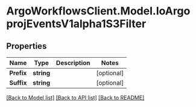 # ArgoWorkflowsClient.Model.IoArgoprojEventsV1alpha1S3Filter

## Properties

Name | Type | Description | Notes
------------ | ------------- | ------------- | -------------
**Prefix** | **string** |  | [optional] 
**Suffix** | **string** |  | [optional] 

[[Back to Model list]](../README.md#documentation-for-models) [[Back to API list]](../README.md#documentation-for-api-endpoints) [[Back to README]](../README.md)

